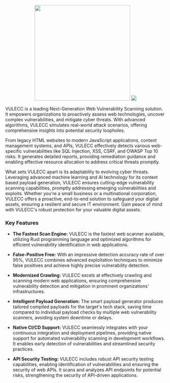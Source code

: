 <p align="center">
<img src="https://i.imgur.com/jzGqt6G.png" width="300" />
<img src="https://img.shields.io/badge/Rust-v1.72.1-blue">
</p>

VULECC is a leading Next-Generation Web Vulnerability Scanning solution. It empowers organizations to proactively assess web technologies, uncover complex vulnerabilities, and mitigate cyber threats. With advanced algorithms, VULECC simulates real-world attack scenarios, offering comprehensive insights into potential security loopholes.

From legacy HTML websites to modern JavaScript applications, content management systems, and APIs, VULECC effectively detects various web-specific vulnerabilities like SQL Injection, XSS, CSRF, and OWASP Top 10 risks. It generates detailed reports, providing remediation guidance and enabling effective resource allocation to address critical threats promptly.

What sets VULECC apart is its adaptability to evolving cyber threats. Leveraging advanced machine learning and AI technology for its context based payload generation, VULECC ensures cutting-edge vulnerability scanning capabilities, promptly addressing emerging vulnerabilities and exploits. Whether you're a small business or a multinational corporation, VULECC offers a proactive, end-to-end solution to safeguard your digital assets, ensuring a resilient and secure IT environment. Gain peace of mind with VULECC's robust protection for your valuable digital assets.

### Key Features

- **The Fastest Scan Engine:** VULECC is the fastest web scanner available, utilizing Rust programming language and optimized algorithms for efficient vulnerability identification in web applications.

- **False-Positive Free:** With an impressive detection accuracy rate of over 95%, VULECC combines advanced exploitation techniques to minimize false positives and achieve highly precise vulnerability detection.

- **Modernized Crawling:** VULECC excels at effectively crawling and scanning modern web applications, ensuring comprehensive vulnerability detection and mitigation in prominent organizations' infrastructures.

- **Intelligent Payload Generation:** The smart payload generator produces tailored compiled payloads for the target's tech stack, saving time compared to individual payload checks by multiple web vulnerability scanners, avoiding system downtime or delays.

- **Native CI/CD Support:** VULECC seamlessly integrates with your continuous integration and deployment pipelines, providing native support for automated vulnerability scanning in development workflows. It enables early detection of vulnerabilities and streamlined security practices.

- **API Security Testing:** VULECC includes robust API security testing capabilities, enabling identification of vulnerabilities and ensuring the security of web APIs. It scans and analyzes API endpoints for potential risks, strengthening the security of API-driven applications.
